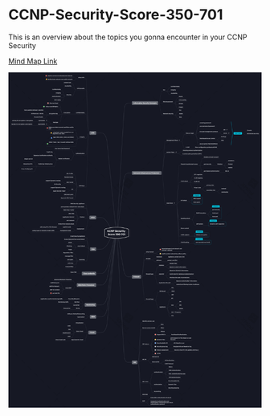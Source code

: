 # CCNP-Security-Score-350-701
This is an overview about the topics you gonna encounter in your CCNP Security 

[Mind Map Link](https://www.xmind.net/m/vz6PhA/)

![Mind Map](CCNP-Security.png)
